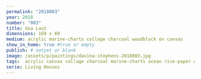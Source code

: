 ```yaml
---
permalink: "2018003"
year: 2018
number: "003"
title: Goa Laut
dimensions: 169 x 69
medium: acrylic marine-charts collage charcoal woodblock on canvas
show_in_home: true #true or empty
publish: # notyet or blank
image: /assets/p/paintings/davina-stephens-2018003.jpg
tags:  acrylic canvas collage charcoal marine-charts ocean rice-paper woodblock  
serie: Living Houses
---
```

